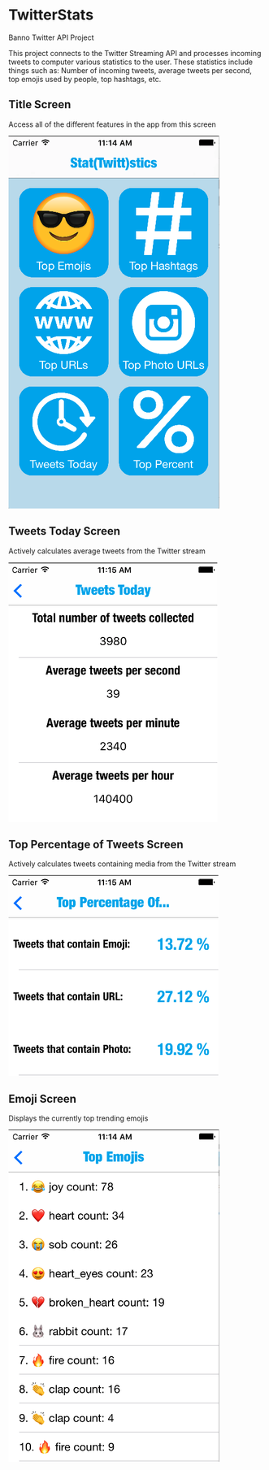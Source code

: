 # TwitterStats
Banno Twitter API Project

This project connects to the Twitter Streaming API and processes incoming tweets to computer various statistics to the user. These statistics include things such as: Number of incoming tweets, average tweets per second, top emojis used by people, top hashtags, etc.

## Title Screen

Access all of the different features in the app from this screen

![Alt text](/titleScreen.png?raw=true "Title Screen")

## Tweets Today Screen

Actively calculates average tweets from the Twitter stream

![Alt text](/todayScreen.png?raw=true "Tweets Today Screen")

## Top Percentage of Tweets Screen

Actively calculates tweets containing media from the Twitter stream

![Alt text](/percentageScreen.png?raw=true "Percentage Screen")

## Emoji Screen

Displays the currently top trending emojis

![Alt text](/emojiScreen.png?raw=true "Emoji Screen")
